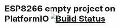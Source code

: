 # ESP8266 empty project on PlatformIO [![Build Status](https://travis-ci.org/nhuhoai/esp8266-platformio.svg?branch=master)](https://travis-ci.org/nhuhoai/esp8266-platformio)
